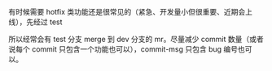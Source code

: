 有时候需要
hotfix 类功能还是很常见的（紧急、开发量小但很重要、近期会上线），先经过 test

所以经常会有 test 分支 merge 到 dev 分支的 mr。尽量减少 commit 数量（或者说每个 commit 只包含一个功能也可以），commit-msg 只包含 bug 编号也可以。
